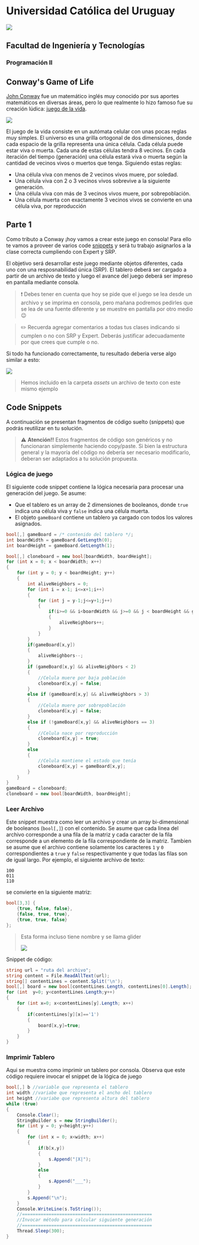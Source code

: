 # Universidad Católica del Uruguay
<img src="https://ucu.edu.uy/sites/all/themes/univer/logo.png">

## Facultad de Ingeniería y Tecnologías
### Programación II

## Conway's Game of Life
[John Conway](https://en.wikipedia.org/wiki/John_Horton_Conway) fue un matemático inglés muy conocido por sus aportes matemáticos en diversas áreas, pero lo que realmente lo hizo famoso fue su creación lúdica: [juego de la vida](https://en.wikipedia.org/wiki/Conway%27s_Game_of_Life).

![](https://upload.wikimedia.org/wikipedia/commons/e/e5/Gospers_glider_gun.gif)

El juego de la vida consiste en un autómata celular con unas pocas reglas muy simples.
El universo es una grilla ortogonal de dos dimensiones, donde cada espacio de la grilla representa una única célula.
Cada célula puede estar viva o muerta.
Cada una de estas células tendra 8 vecinos.
En cada iteración del tiempo (generación) una célula estará viva o muerta según la cantidad de vecinos vivos o muertos que tenga. Siguiendo estas reglas:
* Una célula viva con menos de 2 vecinos vivos muere, por soledad.
* Una célula viva con 2 o 3 vecinos vivos sobrevive a la siguiente generación.
* Una célula viva con más de 3 vecinos vivos muere, por sobrepoblación.
* Una célula muerta con exactamente 3 vecinos vivos se convierte en una célula viva, por reproducción

## Parte 1
Como tributo a Conway ¡hoy vamos a crear este juego en consola! Para ello te vamos a proveer de varios code [snippets](https://en.wikipedia.org/wiki/Snippet_(programming)) y será tu trabajo asignarlos a la clase correcta cumpliendo con Expert y SRP.

El objetivo será desarrollar este juego mediante objetos diferentes, cada uno con una resposnabilidad única (SRP). El tablero deberá ser cargado a partir de un archivo de texto y luego el avance del juego deberá ser impreso en pantalla mediante consola.

> :exclamation: Debes tener en cuenta que hoy se pide que el juego se lea desde un archivo y se imprima en consola, pero mañana podremos pedirles que se lea de una fuente diferente y se muestre en pantalla por otro medio :wink:

> :pencil2: Recuerda agregar comentarios a todas tus clases indicando si cumplen o no con SRP y Expert. Deberás justificar adecuadamente por que crees que cumple o no.

Si todo ha funcionado correctamente, tu resultado deberia verse algo similar a esto:

![](./assets/console-gif-GoL.gif)

> Hemos incluido en la carpeta *assets* un archivo de texto con este mismo ejemplo

## Code Snippets
A continuación se presentan fragmentos de código suelto (snippets) que podrás reutilizar en tu solución.

> :warning: **Atención!!** Estos fragmentos de código son genéricos y no funcionaran simplemente haciendo copy/paste. Si bien la estructura general y la mayoría del código no debería ser necesario modificarlo, deberan ser adaptados a tu solución propuesta.

### Lógica de juego
El siguiente code snippet contiene la lógica necesaria para procesar una generación del juego.
Se asume:
* Que el tablero es un array de 2 dimensiones de booleanos, donde ```true``` indica una célula viva y ```false``` indica una célula muerta.
* El objeto ```gameBoard``` contiene un tablero ya cargado con todos los valores asignados.

```csharp
bool[,] gameBoard = /* contenido del tablero */;
int boardWidth = gameBoard.GetLength(0);
int boardHeight = gameBoard.GetLength(1);

bool[,] cloneboard = new bool[boardWidth, boardHeight];
for (int x = 0; x < boardWidth; x++)
{
    for (int y = 0; y < boardHeight; y++)
    {
        int aliveNeighbors = 0;
        for (int i = x-1; i<=x+1;i++)
        {
            for (int j = y-1;j<=y+1;j++)
            {
                if(i>=0 && i<boardWidth && j>=0 && j < boardHeight && gameBoard[i,j])
                {
                    aliveNeighbors++;
                }
            }
        }
        if(gameBoard[x,y])
        {
            aliveNeighbors--;
        }
        if (gameBoard[x,y] && aliveNeighbors < 2)
        {
            //Celula muere por baja población
            cloneboard[x,y] = false;
        }
        else if (gameBoard[x,y] && aliveNeighbors > 3)
        {
            //Celula muere por sobrepoblación
            cloneboard[x,y] = false;
        }
        else if (!gameBoard[x,y] && aliveNeighbors == 3)
        {
            //Celula nace por reproducción
            cloneboard[x,y] = true;
        }
        else
        {
            //Celula mantiene el estado que tenía
            cloneboard[x,y] = gameBoard[x,y];
        }
    }
}
gameBoard = cloneboard;
cloneboard = new bool[boardWidth, boardHeight];
```

### Leer Archivo
Este snippet muestra como leer un archivo y crear un array bi-dimensional de booleanos (```bool[,]```) con el contenido. Se asume que cada linea del archivo corresponde a una fila de la matriz y cada caracter de la fila corresponde a un elemento de la fila correspondiente de la matriz. Tambien se asume que el archivo contiene solamente los caracteres ```1``` y ```0``` correspondientes a ```true``` y ```false``` respectivamente y que todas las filas son de igual largo.
Por ejemplo, el siguiente archivo de texto:
```
100
011
110
```

se convierte en la siguiente matriz:
```csharp
bool[3,3] {
    {true, false, false},
    {false, true, true},
    {true, true, false}
};
```

> Esta forma incluso tiene nombre y se llama glider
>
> ![](https://upload.wikimedia.org/wikipedia/commons/f/f2/Game_of_life_animated_glider.gif)

Snippet de código:

```csharp
string url = "ruta del archivo";
string content = File.ReadAllText(url);
string[] contentLines = content.Split('\n');
bool[,] board = new bool[contentLines.Length, contentLines[0].Length];
for (int  y=0; y<contentLines.Length;y++)
{
    for (int x=0; x<contentLines[y].Length; x++)
    {
        if(contentLines[y][x]=='1')
        {
            board[x,y]=true;
        }
    }
}
```

### Imprimir Tablero
Aqui se muestra como imprimir un tablero por consola. Observa que este código requiere invocar el snippet de la lógica de juego

```csharp
bool[,] b //variable que representa el tablero
int width //variabe que representa el ancho del tablero
int height //variabe que representa altura del tablero
while (true)
{
    Console.Clear();
    StringBuilder s = new StringBuilder();
    for (int y = 0; y<height;y++)
    {
        for (int x = 0; x<width; x++)
        {
            if(b[x,y])
            {
                s.Append("|X|");
            }
            else
            {
                s.Append("___");
            }
        }
        s.Append("\n");
    }
    Console.WriteLine(s.ToString());
    //=================================================
    //Invocar método para calcular siguiente generación
    //=================================================
    Thread.Sleep(300);
}
```